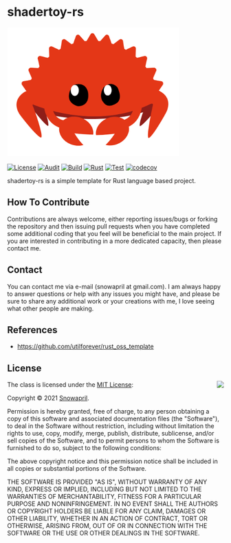 # shadertoy-rs

<img src="./medias/logo.png" width=400 height=300 />

[![License](https://img.shields.io/badge/Licence-MIT-blue.svg)](https://github.com/snowapril/shadertoy-rs/blob/master/LICENSE)
[![Audit](https://github.com/snowapril/shadertoy-rs/workflows/audit/badge.svg)](https://github.com/snowapril/shadertoy-rs/actions)
[![Build](https://github.com/snowapril/shadertoy-rs/workflows/build/badge.svg)](https://github.com/snowapril/shadertoy-rs/actions)
[![Rust](https://github.com/snowapril/shadertoy-rs/workflows/rust/badge.svg)](https://github.com/snowapril/shadertoy-rs/actions)
[![Test](https://github.com/snowapril/shadertoy-rs/workflows/test/badge.svg)](https://github.com/snowapril/shadertoy-rs/actions)
[![codecov](https://codecov.io/gh/Snowapril/shadertoy-rs/branch/main/graph/badge.svg?token=73HJ97H6ZU)](https://codecov.io/gh/Snowapril/shadertoy-rs)

shadertoy-rs is a simple template for Rust language based project. 

## How To Contribute

Contributions are always welcome, either reporting issues/bugs or forking the repository and then issuing pull requests when you have completed some additional coding that you feel will be beneficial to the main project. If you are interested in contributing in a more dedicated capacity, then please contact me.

## Contact

You can contact me via e-mail (snowapril at gmail.com). I am always happy to answer questions or help with any issues you might have, and please be sure to share any additional work or your creations with me, I love seeing what other people are making.

## References
- https://github.com/utilforever/rust_oss_template

## License

<img align="right" src="http://opensource.org/trademarks/opensource/OSI-Approved-License-100x137.png">

The class is licensed under the [MIT License](http://opensource.org/licenses/MIT):

Copyright &copy; 2021 [Snowapril](http://www.github.com/snowapril).

Permission is hereby granted, free of charge, to any person obtaining a copy of this software and associated documentation files (the "Software"), to deal in the Software without restriction, including without limitation the rights to use, copy, modify, merge, publish, distribute, sublicense, and/or sell copies of the Software, and to permit persons to whom the Software is furnished to do so, subject to the following conditions:

The above copyright notice and this permission notice shall be included in all copies or substantial portions of the Software.

THE SOFTWARE IS PROVIDED "AS IS", WITHOUT WARRANTY OF ANY KIND, EXPRESS OR IMPLIED, INCLUDING BUT NOT LIMITED TO THE WARRANTIES OF MERCHANTABILITY, FITNESS FOR A PARTICULAR PURPOSE AND NONINFRINGEMENT. IN NO EVENT SHALL THE AUTHORS OR COPYRIGHT HOLDERS BE LIABLE FOR ANY CLAIM, DAMAGES OR OTHER LIABILITY, WHETHER IN AN ACTION OF CONTRACT, TORT OR OTHERWISE, ARISING FROM, OUT OF OR IN CONNECTION WITH THE SOFTWARE OR THE USE OR OTHER DEALINGS IN THE SOFTWARE.
